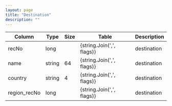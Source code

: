 ```yaml
---
layout: page
title: "Destination"
description: ""
---
```




| Column | Type | Size | Table | Description |
| ------ | ---- | ---- | ----- | ----------- |
| recNo | long |  | {string.Join(',', flags)} | destination | 
| name | string | 64 | {string.Join(',', flags)} | destination | 
| country | string | 4 | {string.Join(',', flags)} | destination | 
| region_recNo | long |  | {string.Join(',', flags)} | destination | 


